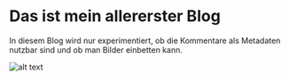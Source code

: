 [//]: # (Name: Allererster Blog)
[//]: # (Creator: Winkel)
[//]: # (Date: 17.08.2019)
[//]: # (Update: 19.08.2019)
[//]: # (Tag: Enterprise)
[//]: # (Tag: PoC)
# Das ist mein allererster Blog

In diesem Blog wird nur experimentiert, ob die Kommentare als Metadaten nutzbar sind und ob man Bilder einbetten kann.

![alt text](assets/Architecture/001_allererster%20Blog/testbild.PNG "Testbild")
